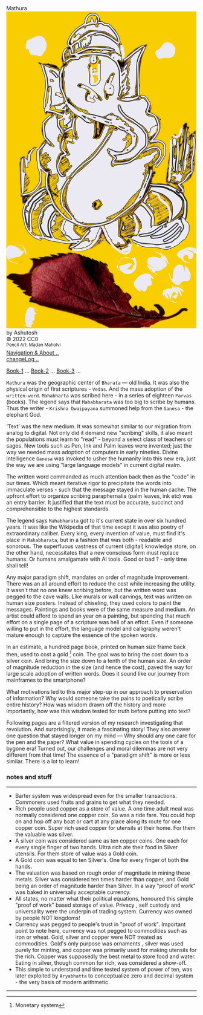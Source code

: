 <div class="cover-huge">Mathura</div>
<div class="centered">
    <img src="./ganesa.svg" alt="ganesay namh" class="responsive">
    
</div>
<div class="cover-medium">by Ashutosh</div>
<div class="cover-small">&copy; 2022 CC0</div>
<div class="cover-small"><sup>Pencil Art: Madan Maholvi</sup></div>
<div class="cover-small">
  <div class="centered">
      <a href="./how.md">Navigation & About .. </a>
  </div>
</div>
<div class="cover-small">
  <div class="centered">
      <a href="./changeLog.md">changeLog .. </a>
  </div>
</div>

<div class="cover-medium">
  <div class="centered">

[Book-1](./prologue.md) ...
[Book-2](./mathuraBook2.md) ...
[Book-3](./mathuraBook3.md) ...

</div>
</div>


`Mathura` was the geographic center of `Bharata` — old India. It was also the physical origin of first scriptures - `Vedas`. And the mass adoption of the `written-word`. `Mahabharta` was scribed here -  in a series of eighteen `Parvas` (books). The legend says that `Mahabharata` was too big to scribe by humans. Thus the writer - `Krishna Dwaipayana` summoned help from the `Ganesa` - the elephant God.

‘Text’ was the new medium. It was somewhat similar to our migration from analog to digital. Not only did it demand new "scribing" skills, it also meant the populations must learn to "read" -  beyond a select class of teachers or sages. New tools such as Pen, Ink and Palm leaves were invented; just the way we needed mass adoption of computers in early nineties. Divine intelligence `Ganesa` was invoked to usher the humanity into this new era, just the way we are using "large language models" in current digital realm. 

The written word commanded as much attention back then  as the "code" in our times.  Which meant iterative rigor to precipitate the words into immaculate verses - such that the message stayed in the human cache. The upfront effort to organize scribing paraphernalia (palm leaves, ink etc) was an entry barrier. It justified that the text must be accurate, succinct and comprehensible to the highest standards.

The legend says `Mahabharata` got to it's current state in over six hundred years. It was like the Wikipedia of that time except it was also poetry of extraordinary caliber. Every king, every invention of value, must find it's place in `Mahabharata`, but in a fashion that was both - readable and sonorous. The superfluous vastness of current (digital) knowledge store, on the other hand, necessitates that a new conscious form must replace humans. Or humans amalgamate with AI tools. Good or bad ? - only time shall tell!

Any major paradigm shift, mandates an order of magnitude improvement. There was an all around effort to reduce the cost while increasing the utility. It wasn't that no one knew scribing before, but the written word was pegged to the cave walls. Like murals or wall carvings, text was written on human size posters. Instead of chiseling, they used colors to paint the messages. Paintings and books were of the same measure and medium. An artist could afford to spend an year on a painting, but spending that much effort on a single page of a scripture was hell of an effort. Even if someone willing to put in the effort, the language model and calligraphy weren't mature enough to capture the essence of the spoken words.


In an estimate, a hundred page book, printed on human size frame back then, used to cost a gold [^gold] coin. The goal was to bring the cost down to a silver coin. And bring the size down to a tenth of the human size. An order of magnitude reduction in the size (and hence the cost), paved the way for large scale adoption of written words. Does it sound like our journey from mainframes to the smartphone?

What motivations led to this major step-up in our approach to preservation of information? Why would someone take the pains to poetically scribe entire history? How was wisdom drawn off the history and more importantly, how was this wisdom tested for truth before putting into text? 

Following pages are a filtered version of my research investigating that revolution. And surprisingly, it made a fascinating story! They also answer one question that stayed longer on my mind — Why should any one care for the pen and the paper? What value in spending cycles on the tools of a bygone era! Turned out, our challenges and  moral dilemmas are not very different from that time! The essence of a "paradigm shift" is more or less similar. There is a lot to learn!


### notes and stuff
----

[^gold]: Monetary system
- Barter system was widespread even for the smaller transactions. Commoners used fruits and grains to get what they needed. 
- Rich people used copper as a store of value. A one time adult meal was normally considered one copper coin. So was a ride fare. You could hop on and hop off any boat or cart at any place along its route for one copper coin. Super rich used copper for utensils at their home. For them the valuable was silver. 
- A silver coin was considered same as ten copper coins. One each for every single finger of two hands. Ultra rich ate their food in Silver utensils. For them store of value  was a Gold coin. 
- A Gold coin was equal to ten Silver's. One for every finger of both the hands. 
- The valuation was based on rough order of magnitude in mining these metals. Silver was considered ten times harder than copper, and Gold being an order of magnitude harder than Silver. In a way "proof of work" was baked in universally acceptable currency. 
- All states, no matter what their political equations, honoured this simple "proof of work" based storage of value. Privacy , self custody and universality were the underpin of trading system. Currency was owned by people NOT kingdoms! 
- Currency was pegged to people's trust in "proof of work". Important point to note here, currency was not pegged to commodities such as iron or wheat. Gold, silver and copper were NOT treated as commodities. Gold's only purpose was ornaments , silver was used purely for minting, and copper was primarily used for making utensils for the rich. Copper was supposedly the best metal to store food and water. Eating in silver, though common for rich, was considered a show-off. 
- This simple to understand and time tested system of power of ten, was later exploited by `Aryabhatta` to conceptualize zero and decimal system - the very basis of modern arithmetic.


-----



<script
src="https://nostri.chat/public/bundle.js"
data-chat-type="DM"
data-website-owner-pubkey="5af0794606a15b5641e25aa23d04af4cb0d7d5e68b11cacb47e56a4698fca8c4"
data-relays="wss://relay.f7z.io,wss://nos.lol,wss://relay.nostr.band"
></script>
<link rel="stylesheet" href="https://nostri.chat/public/bundle.css">
